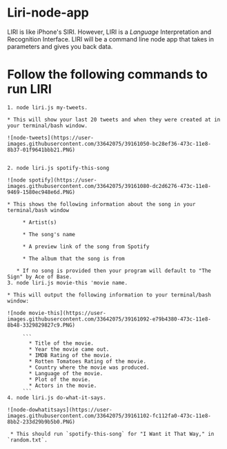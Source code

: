 # Liri-node-app
LIRI is like iPhone's SIRI. However, LIRI is a _Language_ Interpretation and Recognition Interface. LIRI will be a command line node app that takes in parameters and gives you back data.

# Follow the following commands to run LIRI
```
1. node liri.js my-tweets.

* This will show your last 20 tweets and when they were created at in your terminal/bash window.

![node-tweets](https://user-images.githubusercontent.com/33642075/39161050-bc28ef36-473c-11e8-8b37-01f9641bbb21.PNG)


2. node liri.js spotify-this-song

![node spotify](https://user-images.githubusercontent.com/33642075/39161080-dc2d6276-473c-11e8-9469-1580ec948e6d.PNG)

* This shows the following information about the song in your terminal/bash window

     * Artist(s)
     
     * The song's name
     
     * A preview link of the song from Spotify
     
     * The album that the song is from

   * If no song is provided then your program will default to "The Sign" by Ace of Base.
3. node liri.js movie-this 'movie name.

* This will output the following information to your terminal/bash window:

![node movie-this](https://user-images.githubusercontent.com/33642075/39161092-e79b4380-473c-11e8-8b48-3329829827c9.PNG)

     ```
       * Title of the movie.
       * Year the movie came out.
       * IMDB Rating of the movie.
       * Rotten Tomatoes Rating of the movie.
       * Country where the movie was produced.
       * Language of the movie.
       * Plot of the movie.
       * Actors in the movie.
     ```
4. node liri.js do-what-it-says.

![node-dowhatitsays](https://user-images.githubusercontent.com/33642075/39161102-fc112fa0-473c-11e8-8bb2-233d29b9b5b0.PNG)

 * This should run `spotify-this-song` for "I Want it That Way," in `random.txt`.

```

